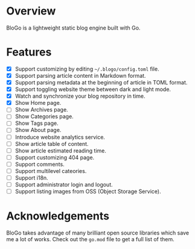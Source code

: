 # Overview

BloGo is a lightweight static blog engine built with Go.

# Features

- [x] Support customizing by editing `~/.blogo/config.toml` file.
- [x] Support parsing article content in Markdown format.
- [x] Support parsing metadata at the beginning of article in TOML format.
- [x] Support toggling website theme between dark and light mode.
- [x] Watch and synchronize your blog repository in time.
- [x] Show Home page.
- [ ] Show Archives page.
- [ ] Show Categories page.
- [ ] Show Tags page.
- [ ] Show About page.
- [ ] Introduce website analytics service.
- [ ] Show article table of content.
- [ ] Show article estimated reading time.
- [ ] Support customizing 404 page.
- [ ] Support comments.
- [ ] Support multilevel cateories.
- [ ] Support i18n.
- [ ] Support administrator login and logout.
- [ ] Support listing images from OSS (Object Storage Service).

# Acknowledgements

BloGo takes advantage of many brilliant open source libraries which save me a lot of works.
Check out the `go.mod` file to get a full list of them.
